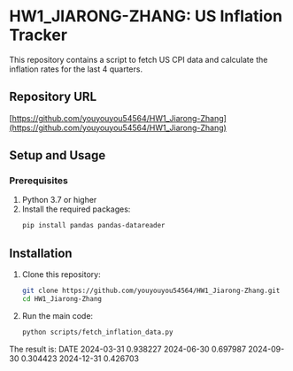 # HW1_JIARONG-ZHANG: US Inflation Tracker

This repository contains a script to fetch US CPI data and calculate the inflation rates for the last 4 quarters.

## Repository URL

[https://github.com/youyouyou54564/HW1_Jiarong-Zhang](https://github.com/youyouyou54564/HW1_Jiarong-Zhang)

## Setup and Usage

### Prerequisites

1. Python 3.7 or higher
2. Install the required packages:
   ```bash
   pip install pandas pandas-datareader
## Installation
1. Clone this repository:
   ```bash
   git clone https://github.com/youyouyou54564/HW1_Jiarong-Zhang.git
   cd HW1_Jiarong-Zhang
2. Run the main code:
   ```bash
   python scripts/fetch_inflation_data.py
The result is:
DATE
2024-03-31    0.938227
2024-06-30    0.697987
2024-09-30    0.304423
2024-12-31    0.426703
